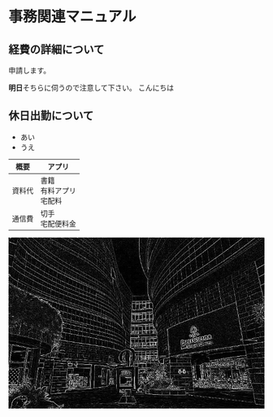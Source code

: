 # 事務関連マニュアル
## 経費の詳細について
申請します。

**明日**そちらに伺うので注意して下さい。
こんにちは
## 休日出勤について
- あい
- うえ

|概要  |アプリ
|--|--
|資料代  |書籍<br>有料アプリ<br>宅配料
|通信費  |切手<br>宅配便料金
![切手代](laplacian.jpg)